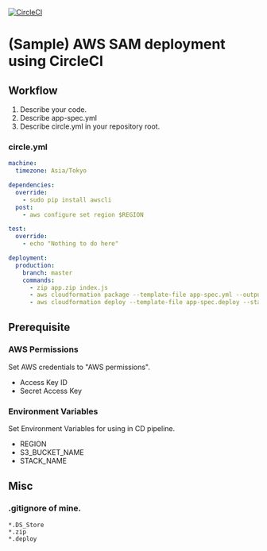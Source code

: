 [![CircleCI](https://circleci.com/gh/yoshidashingo/aws-sam-circleci.svg?style=svg)](https://circleci.com/gh/yoshidashingo/aws-sam-circleci)

# (Sample) AWS SAM deployment using CircleCI
## Workflow
1. Describe your code.
1. Describe app-spec.yml
1. Describe circle.yml in your repository root.

### circle.yml
```yml:circle.yml
machine:
  timezone: Asia/Tokyo

dependencies:
  override:
    - sudo pip install awscli
  post:
    - aws configure set region $REGION

test:
  override:
    - echo "Nothing to do here"

deployment:
  production:
    branch: master
    commands:
      - zip app.zip index.js
      - aws cloudformation package --template-file app-spec.yml --output-template-file app-spec.deploy --s3-bucket $S3_BUCKET_NAME
      - aws cloudformation deploy --template-file app-spec.deploy --stack-name $STACK_NAME --capabilities CAPABILITY_IAM
```

## Prerequisite
### AWS Permissions
Set AWS credentials to "AWS permissions".
- Access Key ID
- Secret Access Key

### Environment Variables
Set Environment Variables for using in CD pipeline.
- REGION
- S3_BUCKET_NAME
- STACK_NAME

## Misc
### .gitignore of mine.
```
*.DS_Store
*.zip
*.deploy
```
